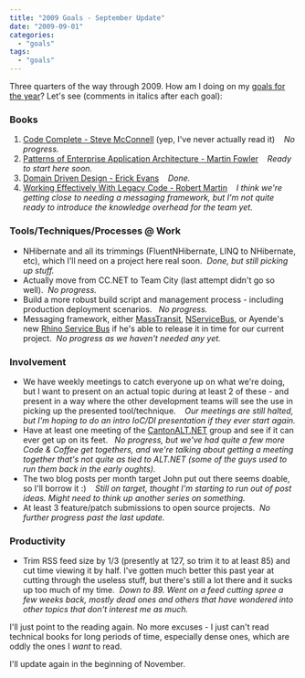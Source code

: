```yaml
---
title: "2009 Goals - September Update"
date: "2009-09-01"
categories: 
  - "goals"
tags: 
  - "goals"
---
```


Three quarters of the way through 2009. How am I doing on my [goals for the year](http://darrell.mozingo.net/2009/01/02/new-year-new-goals-2009/)? Let's see (comments in italics after each goal):

### Books

1. [Code Complete - Steve McConnell](http://www.amazon.com/Code-Complete-Practical-Handbook-Construction/dp/0735619670) (yep, I've never actually read it)    _No progress._
2. [Patterns of Enterprise Application Architecture - Martin Fowler](http://www.amazon.com/Enterprise-Application-Architecture-Addison-Wesley-Signature/dp/0321127420/ref=pd_bbs_sr_1?ie=UTF8&s=books&qid=1229896370&sr=8-1)    _Ready to start here soon._
3. [Domain Driven Design - Erick Evans](http://www.amazon.com/Domain-Driven-Design-Tackling-Complexity-Software/dp/0321125215/ref=sr_1_1?ie=UTF8&s=books&qid=1229896453&sr=1-1)    _Done._
4. [Working Effectively With Legacy Code - Robert Martin](http://www.amazon.com/Working-Effectively-Legacy-Robert-Martin/dp/0131177052/ref=sr_1_1?ie=UTF8&s=books&qid=1229896657&sr=1-1)    _I think we're getting close to needing a messaging framework, but I'm not quite ready to introduce the knowledge overhead for the team yet._

### Tools/Techniques/Processes @ Work

- NHibernate and all its trimmings (FluentNHibernate, LINQ to NHibernate, etc), which I'll need on a project here real soon.  _Done, but still picking up stuff._
- Actually move from CC.NET to Team City (last attempt didn't go so well).  _No progress._
- Build a more robust build script and management process - including production deployment scenarios.   _No progress._
- Messaging framework, either [MassTransit](http://code.google.com/p/masstransit/), [NServiceBus](http://www.nservicebus.com/), or Ayende's new [Rhino Service Bus](http://ayende.com/Blog/archive/2008/12/17/rhino-service-bus.aspx) if he's able to release it in time for our current project.  _No progress as we haven't needed any yet._

### Involvement

- We have weekly meetings to catch everyone up on what we're doing, but I want to present on an actual topic during at least 2 of these - and present in a way where the other development teams will see the use in picking up the presented tool/technique.    _Our meetings are still halted, but I'm hoping to do an intro IoC/DI presentation if they ever start again._
- Have at least one meeting of the [CantonALT.NET](http://www.cantonalt.net) group and see if it can ever get up on its feet.   _No progress, but we've had quite a few more Code & Coffee get togethers, and we're talking about getting a meeting together that's not quite as tied to ALT.NET (some of the guys used to run them back in the early oughts)._
- The two blog posts per month target John put out there seems doable, so I'll borrow it :)    _Still on target, thought I'm starting to run out of post ideas. Might need to think up another series on something._
- At least 3 feature/patch submissions to open source projects.  _No further progress past the last update._

### Productivity

- Trim RSS feed size by 1/3 (presently at 127, so trim it to at least 85) and cut time viewing it by half. I've gotten much better this past year at cutting through the useless stuff, but there's still a lot there and it sucks up too much of my time.  _Down to 89. Went on a feed cutting spree a few weeks back, mostly dead ones and others that have wondered into other topics that don't interest me as much._

I'll just point to the reading again. No more excuses - I just can't read technical books for long periods of time, especially dense ones, which are oddly the ones I _want_ to read.

I'll update again in the beginning of November.
